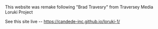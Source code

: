 This website was remake following "Brad Travesry" from Traversey Media Loruki Project


See this site live -- https://candede-inc.github.io/loruki-1/

